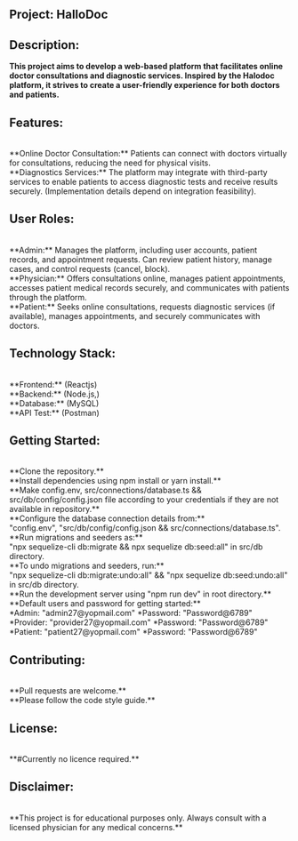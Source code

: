 ## Project: HalloDoc

## Description:

**This project aims to develop a web-based platform that facilitates online doctor consultations and diagnostic services. Inspired by the Halodoc platform, it strives to create a user-friendly experience for both doctors and patients.**

## Features:

</br>
**Online Doctor Consultation:** Patients can connect with doctors virtually for consultations, reducing the need for physical visits.
</br>
**Diagnostics Services:** The platform may integrate with third-party services to enable patients to access diagnostic tests and receive results securely. (Implementation details depend on integration feasibility).

## User Roles:

</br>
**Admin:** Manages the platform, including user accounts, patient records, and appointment requests. Can review patient history, manage cases, and control requests (cancel, block).
</br>
**Physician:** Offers consultations online, manages patient appointments, accesses patient medical records securely, and communicates with patients through the platform.
</br>
**Patient:** Seeks online consultations, requests diagnostic services (if available), manages appointments, and securely communicates with doctors.

## Technology Stack:

</br>
**Frontend:** (Reactjs)
</br>
**Backend:** (Node.js,)
</br>
**Database:** (MySQL)
</br>
**API Test:** (Postman)

## Getting Started:

</br>
**Clone the repository.**
</br>
**Install dependencies using npm install or yarn install.**
</br>
**Make config.env, src/connections/database.ts && src/db/config/config.json file according to your credentials if they are not available in repository.**
</br>
**Configure the database connection details from:**
</br>
"config.env",
"src/db/config/config.json
&&
src/connections/database.ts".
</br>
**Run migrations and seeders as:**
</br>
"npx sequelize-cli db:migrate
&&
npx sequelize db:seed:all" in src/db directory.
</br>
**To undo migrations and seeders, run:**
</br>
"npx sequelize-cli db:migrate:undo:all"
&&
"npx sequelize db:seed:undo:all" in src/db directory.
</br>
**Run the development server using "npm run dev" in root directory.**
</br>
**Default users and password for getting started:**
</br>
*Admin: "admin27@yopmail.com"
*Password: "Password@6789"
</br>
*Provider: "provider27@yopmail.com"
*Password: "Password@6789"
</br>
*Patient: "patient27@yopmail.com"
*Password: "Password@6789"

## Contributing:

</br>
**Pull requests are welcome.**
</br>
**Please follow the code style guide.**

## License:

</br>
**#Currently no licence required.**

## Disclaimer:

</br>
**This project is for educational purposes only. Always consult with a licensed physician for any medical concerns.**
